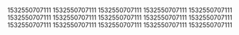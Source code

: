 1532550707111
1532550707111
1532550707111
1532550707111
1532550707111
1532550707111
1532550707111
1532550707111
1532550707111
1532550707111
1532550707111
1532550707111
1532550707111
1532550707111
1532550707111